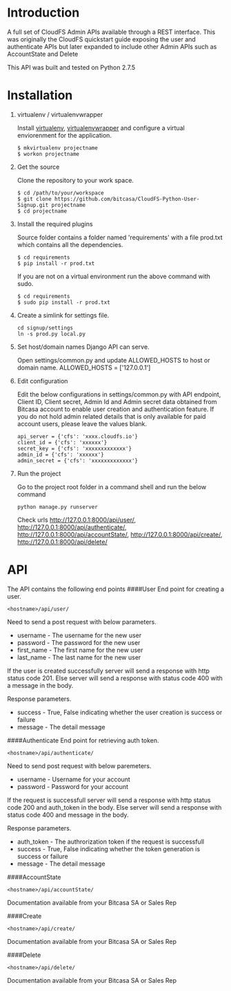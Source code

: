 # Introduction
A full set of CloudFS Admin APIs available through a REST interface. This was originally the CloudFS quickstart guide exposing the user and authenticate APIs but later expanded to include other Admin APIs such as AccountState and Delete

This API was built and tested on Python 2.7.5

# Installation
1. virtualenv / virtualenvwrapper

    Install [virtualenv], [virtualenvwrapper] and configure a virtual enviorenment for the application.

    ```
    $ mkvirtualenv projectname
    $ workon projectname
    ```

2. Get the source

    Clone the repository to your work space.

    ```
    $ cd /path/to/your/workspace
    $ git clone https://github.com/bitcasa/CloudFS-Python-User-Signup.git projectname
    $ cd projectname
    ```

3. Install the required plugins

    Source folder contains a folder named 'requirements' with a file prod.txt which contains all the dependencies.

    ```
    $ cd requirements
    $ pip install -r prod.txt
    ```

    If you are not on a virtual environment run the above command with sudo.

    ```
    $ cd requirements
    $ sudo pip install -r prod.txt
    ```
    

4. Create a simlink for settings file.

    ```
    cd signup/settings
    ln -s prod.py local.py
    ```

5. Set host/domain names Django API can serve.

    Open settings/common.py and update ALLOWED_HOSTS to host or domain name.
    ALLOWED_HOSTS = ['127.0.0.1']


6. Edit configuration

    Edit the below configurations in settings/common.py with API endpoint, Client ID, Client secret, Admin Id and Admin secret data obtained from Bitcasa account to enable user creation and authentication feature. If you do not hold admin related details that is only available for paid account users, please leave the values blank.

    ```
    api_server = {'cfs': 'xxxx.cloudfs.io'}
    client_id = {'cfs': 'xxxxxx'}
    secret_key = {'cfs': 'xxxxxxxxxxxxx'}
    admin_id = {'cfs': 'xxxxxx'}
    admin_secret = {'cfs': 'xxxxxxxxxxxxx'}
    ```

7. Run the project

    Go to the project root folder in a command shell and run the below command

    ```
    python manage.py runserver
    ```

    Check urls http://127.0.0.1:8000/api/user/, 
    http://127.0.0.1:8000/api/authenticate/, 
    http://127.0.0.1:8000/api/accountState/, 
    http://127.0.0.1:8000/api/create/, 
    http://127.0.0.1:8000/api/delete/


# API
The API contains the following end points
####User
End point for creating a user.

```
<hostname>/api/user/
```

Need to send a post request with below parameters.
* username	- The username for the new user
* password	- The password for the new user
* first_name	- The first name for the new user
* last_name	- The last name for the new user

If the user is created successfully server will send a response with http status code 201. Else server will send a response with status code 400 with a message in the body.

Response parameters.
* success - True, False indicating whether the user creation is success or failure
* message - The detail message

####Authenticate
End point for retrieving auth token.
```
<hostname>/api/authenticate/
```

Need to send post request with below paremeters.
* username	- Username for your account
* password	- Password for your account

If the request is successfull server will send a response with http status code 200 and auth_token in the body. Else server will send a response with status code 400 and message in the body.

Response parameters.
* auth_token - The authrorization token if the request is successfull
* success - True, False indicating whether the token generation is success or failure
* message - The detail message


####AccountState
```
<hostname>/api/accountState/
```
Documentation available from your Bitcasa SA or Sales Rep

####Create
```
<hostname>/api/create/
```
Documentation available from your Bitcasa SA or Sales Rep

####Delete
```
<hostname>/api/delete/
```
Documentation available from your Bitcasa SA or Sales Rep


[virtualenv]:http://virtualenv.readthedocs.org/en/latest/virtualenv.html
[virtualenvwrapper]:http://virtualenvwrapper.readthedocs.org/en/latest/install.html
